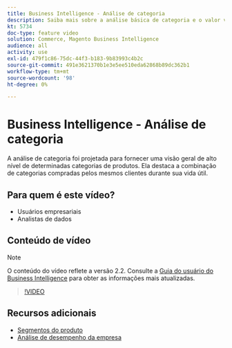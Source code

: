 ```yaml
---
title: Business Intelligence - Análise de categoria
description: Saiba mais sobre a análise básica de categoria e o valor vitalício do cliente.
kt: 5734
doc-type: feature video
solution: Commerce, Magento Business Intelligence
audience: all
activity: use
exl-id: 479f1c86-75dc-44f3-b183-9b83993c4b2c
source-git-commit: 491e3621370b1e3e5ee510eda62868b89dc362b1
workflow-type: tm+mt
source-wordcount: '98'
ht-degree: 0%

---
```


# Business Intelligence - Análise de categoria

A análise de categoria foi projetada para fornecer uma visão geral de alto nível de determinadas categorias de produtos. Ela destaca a combinação de categorias compradas pelos mesmos clientes durante sua vida útil.

## Para quem é este vídeo?

- Usuários empresariais
- Analistas de dados

## Conteúdo de vídeo

>[!NOTE]
>
>O conteúdo do vídeo reflete a versão 2.2. Consulte a [Guia do usuário do Business Intelligence](https://docs.magento.com/mbi/) para obter as informações mais atualizadas.

>[!VIDEO](https://video.tv.adobe.com/v/37904/?quality=12&learn=on)

## Recursos adicionais

- [Segmentos do produto](https://docs.magento.com/mbi/best-practices/segment-filter.html#product-segments)
- [Análise de desempenho da empresa](https://docs.magento.com/mbi/data-analyst/analysis/bus-perf-analysis.html)
